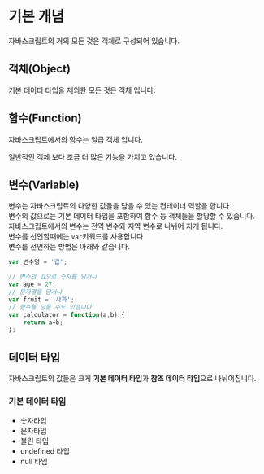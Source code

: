 기본 개념
======
자바스크립트의 거의 모든 것은 객체로 구성되어 있습니다.

## 객체(Object)
기본 데이터 타입을 제외한 모든 것은 객체 입니다.
## 함수(Function)
자바스크립트에서의 함수는 일급 객체 입니다.

일반적인 객체 보다 조금 더 많은 기능을 가지고 있습니다.

## 변수(Variable)
변수는 자바스크립트의 다양한 값들을 담을 수 있는 컨테이너 역할을 합니다.
<br>변수의 값으로는 기본 데이터 타입을 포함하여 함수 등 객체들을 할당할 수 있습니다.
<br>자바스크립트에서의 변수는 전역 변수와 지역 변수로 나뉘어 지게 됩니다.
<br>변수를 선언할때에는 `var`키워드를 사용합니다
<br>변수를 선언하는 방법은 아래와 같습니다.
```js
var 변수명 = '값';

// 변수의 값으로 숫자를 담거나
var age = 27;
// 문자열을 담거나
var fruit = '사과';
// 함수를 담을 수도 있습니다
var calculator = function(a,b) {
    return a+b;
};
```

## 데이터 타입 
자바스크립트의 값들은 크게 **기본 데이터 타입**과 **참조 데이터 타입**으로 나뉘어집니다.
### 기본 데이터 타입
* 숫자타입
* 문자타입
* 불린 타입
* undefined 타입
* null 타입








